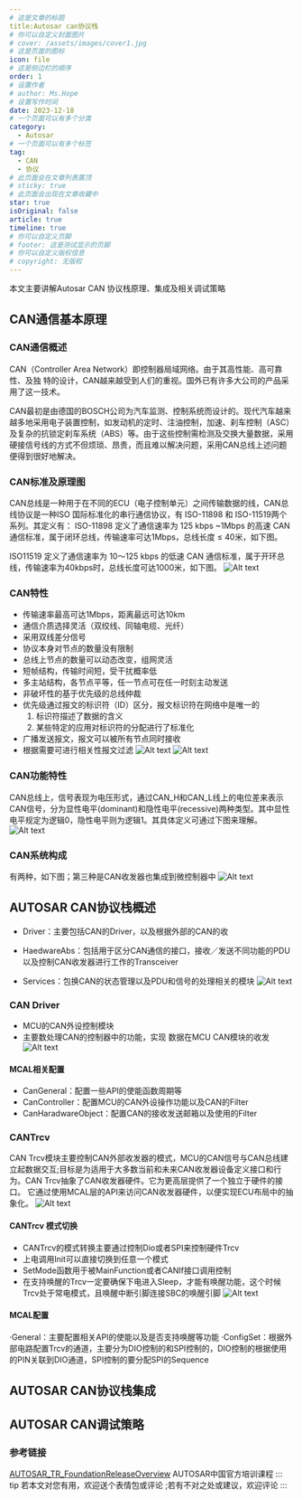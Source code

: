 ```yaml
---
# 这是文章的标题
title:Autosar can协议栈
# 你可以自定义封面图片
# cover: /assets/images/cover1.jpg
# 这是页面的图标
icon: file
# 这是侧边栏的顺序
order: 1
# 设置作者
# author: Ms.Hope
# 设置写作时间
date: 2023-12-18
# 一个页面可以有多个分类
category:
  - Autosar
# 一个页面可以有多个标签
tag:
  - CAN
  - 协议
# 此页面会在文章列表置顶
# sticky: true
# 此页面会出现在文章收藏中
star: true
isOriginal: false
article: true
timeline: true
# 你可以自定义页脚
# footer: 这是测试显示的页脚
# 你可以自定义版权信息
# copyright: 无版权
---
```


本文主要讲解Autosar CAN 协议栈原理、集成及相关调试策略

<!-- more -->
## CAN通信基本原理

### CAN通信概述
  CAN（Controller Area Network）即控制器局域网络。由于其高性能、高可靠性、及独 特的设计，CAN越来越受到人们的重视。国外已有许多大公司的产品采用了这一技术。

  CAN最初是由德国的BOSCH公司为汽车监测、控制系统而设计的。现代汽车越来越多地采用电子装置控制，如发动机的定时、注油控制，加速、刹车控制（ASC）及复杂的抗锁定刹车系统（ABS）等。由于这些控制需检测及交换大量数据，采用硬接信号线的方式不但烦琐、昂贵，而且难以解决问题，采用CAN总线上述问题便得到很好地解决。

### CAN标准及原理图

CAN总线是一种用于在不同的ECU（电子控制单元）之间传输数据的线，CAN总线协议是一种ISO 国际标准化的串行通信协议，有 ISO-11898 和 ISO-11519两个系列。其定义有：
  ISO-11898 定义了通信速率为 125 kbps ~1Mbps 的高速 CAN 通信标准，属于闭环总线，传输速率可达1Mbps，总线长度 ≤ 40米，如下图。

  ISO11519 定义了通信速率为 10～125 kbps 的低速 CAN 通信标准，属于开环总线，传输速率为40kbps时，总线长度可达1000米，如下图。
![Alt text](1702912662265.png)

### CAN特性

- 传输速率最高可达1Mbps，距离最远可达10km
- 通信介质选择灵活（双绞线、同轴电缆、光纤）
- 采用双线差分信号
- 协议本身对节点的数量没有限制
- 总线上节点的数量可以动态改变，组网灵活
- 短帧结构，传输时间短，受干扰概率低
- 多主站结构，各节点平等，任一节点可在任一时刻主动发送
- 非破坏性的基于优先级的总线仲裁
- 优先级通过报文的标识符（ID）区分，报文标识符在网络中是唯一的
  1. 标识符描述了数据的含义
  2. 某些特定的应用对标识符的分配进行了标准化
- 广播发送报文，报文可以被所有节点同时接收
- 根据需要可进行相关性报文过滤
  ![Alt text](image-8.png)
![Alt text](1702912974159.png)

### CAN功能特性
CAN总线上，信号表现为电压形式，通过CAN_H和CAN_L线上的电位差来表示CAN信号，分为显性电平(dominant)和隐性电平(recessive)两种类型。其中显性电平规定为逻辑0，隐性电平则为逻辑1。其具体定义可通过下图来理解。
![Alt text](image-10.png)

### CAN系统构成
有两种，如下图；第三种是CAN收发器也集成到微控制器中
![Alt text](image-9.png)

## AUTOSAR CAN协议栈概述

* Driver：主要包括CAN的Driver，以及根据外部的CAN的收
- HaedwareAbs：包括用于区分CAN通信的接口，接收／发送不同功能的PDU以及控制CAN收发器进行工作的Transceiver
* Services：包换CAN的状态管理以及PDU和信号的处理相关的模块
![Alt text](image-11.png)

### CAN Driver

- MCU的CAN外设控制模块
- 主要数处理CAN的控制器中的功能，实现 数据在MCU CAN模块的收发
![Alt text](image-12.png)

#### MCAL相关配置

- CanGeneral：配置一些API的使能函数周期等
- CanController：配置MCU的CAN外设操作功能以及CAN的Filter
- CanHaradwareObject：配置CAN的接收发送邮箱以及使用的Filter

### CANTrcv
  CAN Trcv模块主要控制CAN外部收发器的模式，MCU的CAN信号与CAN总线建立起数据交互;目标是为适用于大多数当前和未来CAN收发器设备定义接口和行为。CAN Trcv抽象了CAN收发器硬件。它为更高层提供了一个独立于硬件的接口。 它通过使用MCAL层的API来访问CAN收发器硬件，以便实现ECU布局中的抽象化。
  ![Alt text](image-13.png)

#### CANTrcv 模式切换
- CANTrcv的模式转换主要通过控制Dio或者SPI来控制硬件Trcv
- 上电调用Init可以直接切换到任意一个模式
- SetMode函数用于被MainFunction或者CANIf接口调用控制
- 在支持唤醒的Trcv一定要确保下电进入Sleep，才能有唤醒功能，这个时候Trcv处于常电模式，且唤醒中断引脚连接SBC的唤醒引脚
![Alt text](image-14.png)

#### MCAL配置

·General：主要配置相关API的使能以及是否支持唤醒等功能
·ConfigSet：根据外部电路配置Trcv的通道，主要分为DIO控制的和SPI控制的，DIO控制的根据使用的PIN关联到DIO通道，SPI控制的要分配SPI的Sequence


## AUTOSAR CAN协议栈集成

## AUTOSAR CAN调试策略

### 参考链接
[AUTOSAR_TR_FoundationReleaseOverview](https://www.autosar.org/fileadmin/standards/R20-11/FO/AUTOSAR_TR_FoundationReleaseOverview.pdf)
AUTOSAR中国官方培训课程
::: tip
若本文对您有用，欢迎送个表情包或评论
;若有不对之处或建议，欢迎评论
:::
